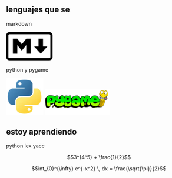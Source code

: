 
## lenguajes que se

markdown

<img alt="markdown" src="https://github.com/Ian-and-code/Ian-and-code/blob/main/markdown.png" width="25%" height="25%">

python y pygame

<img alt="python" src="https://github.com/Ian-and-code/Ian-and-code/blob/main/python.jpeg" width="20%" height="20%"> <img alt="pygame" src="https://github.com/Ian-and-code/Ian-and-code/blob/main/pygame.png" width="35%" height="35%">

## estoy aprendiendo

python lex yacc

$$3^{4^5} + \frac{1}{2}$$

$$int_{0}^{\infty} e^{-x^2} \, dx = \frac{\sqrt{\pi}}{2}$$